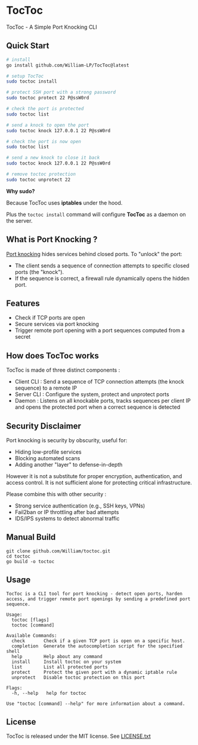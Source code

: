 # TocToc

TocToc - A Simple Port Knocking CLI

## Quick Start

```bash
# install
go install github.com/William-LP/TocToc@latest

# setup TocToc
sudo toctoc install

# protect SSH port with a strong password
sudo toctoc protect 22 P@ssW0rd

# check the port is protected
sudo toctoc list

# send a knock to open the port
sudo toctoc knock 127.0.0.1 22 P@ssW0rd

# check the port is now open
sudo toctoc list

# send a new knock to close it back
sudo toctoc knock 127.0.0.1 22 P@ssW0rd

# remove toctoc protection
sudo toctoc unprotect 22
```

**Why sudo?**

Because TocToc uses **iptables** under the hood. 

Plus the `toctoc install` command will configure **TocToc** as a daemon on the server.

## What is Port Knocking ?

[Port knocking](https://en.wikipedia.org/wiki/Port_knocking) hides services behind closed ports. To "unlock" the port:
- The client sends a sequence of connection attempts to specific closed ports (the "knock").
- If the sequence is correct, a firewall rule dynamically opens the hidden port.

## Features
- Check if TCP ports are open
- Secure services via port knocking
- Trigger remote port opening with a port sequences computed from a secret

## How does TocToc works

TocToc is made of three distinct components :
- Client CLI : Send a sequence of TCP connection attempts (the knock sequence) to a remote IP
- Server CLI : Configure the system, protect and unprotect ports
- Daemon : Listens on all knockable ports, tracks sequences per client IP and opens the protected port when a correct sequence is detected

## Security Disclaimer

Port knocking is security by obscurity, useful for:
- Hiding low-profile services
- Blocking automated scans
- Adding another "layer" to defense-in-depth

However it is not a substitute for proper encryption, authentication, and access control.
It is not sufficient alone for protecting critical infrastructure. 

Please combine this with other security :
- Strong service authentication (e.g., SSH keys, VPNs)
- Fail2ban or IP throttling after bad attempts
- IDS/IPS systems to detect abnormal traffic


## Manual Build

```
git clone github.com/William/toctoc.git
cd toctoc
go build -o toctoc
```

## Usage

```
TocToc is a CLI tool for port knocking - detect open ports, harden access, and trigger remote port openings by sending a predefined port sequence.

Usage:
  toctoc [flags]
  toctoc [command]

Available Commands:
  check       Check if a given TCP port is open on a specific host.
  completion  Generate the autocompletion script for the specified shell
  help        Help about any command
  install     Install toctoc on your system
  list        List all protected ports
  protect     Protect the given port with a dynamic iptable rule
  unprotect   Disable toctoc protection on this port

Flags:
  -h, --help   help for toctoc

Use "toctoc [command] --help" for more information about a command.
```

## License

TocToc is released under the MIT license. See [LICENSE.txt](LICENSE.txt)
